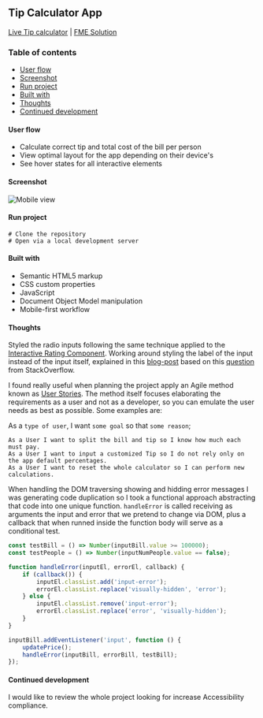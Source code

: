 ## Tip Calculator App
[Live Tip calculator](https://alexcumplido.github.io/frontend-mentor/tip-calculator/) | [FME Solution](https://www.frontendmentor.io/solutions/tip-calculator-with-plain-javascript-jXk3Uei3I9)

### Table of contents
- [User flow](#user-flow)
- [Screenshot](#screenshot)
- [Run project](#run-project)
- [Built with](#built-with)
- [Thoughts](#thoughts)
- [Continued development](#continued-development)

#### User flow
- Calculate correct tip and total cost of the bill per person
- View  optimal layout for the app depending on their device's
- See hover states for all interactive elements

#### Screenshot
![Mobile view](./design/mobile-design.jpg)

#### Run project
```
# Clone the repository
# Open via a local development server
```

#### Built with
- Semantic HTML5 markup
- CSS custom properties
- JavaScript
- Document Object Model manipulation
- Mobile-first workflow

#### Thoughts
Styled the radio inputs following the same technique applied to the [Interactive Rating Component](https://github.com/alexcumplido/frontend-mentor/tree/main/rating-modal#thoughts). Working around styling the label of the input instead of the input itself, explained in this [blog-post](https://markheath.net/post/customize-radio-button-css) based on this [question](https://stackoverflow.com/questions/4641752/css-how-to-style-a-selected-radio-buttons-label) from StackOverflow.

I found really useful when planning the project apply an Agile method known as [User Stories](https://www.mountaingoatsoftware.com/agile/user-stories). The method itself focuses elaborating the requirements as a user and not as a developer, so you can emulate the user needs as best as possible. Some examples are:

As a `type of user`, I want `some goal` so that `some reason`;

    As a User I want to split the bill and tip so I know how much each must pay.
    As a User I want to input a customized Tip so I do not rely only on the app default percentages.
    As a User I want to reset the whole calculator so I can perform new calculations.

 When handling the DOM traversing showing and hidding error messages I was generating code duplication so I took a functional approach abstracting that code into one unique function. `handleError` is called receiving as arguments the input and error that we pretend to change via DOM, plus a callback that when runned inside the function body will serve as a conditional test. 

```js
const testBill = () => Number(inputBill.value >= 100000);
const testPeople = () => Number(inputNumPeople.value == false);

function handleError(inputEl, errorEl, callback) {
    if (callback()) {
        inputEl.classList.add('input-error');
        errorEl.classList.replace('visually-hidden', 'error');
    } else {
        inputEl.classList.remove('input-error');
        errorEl.classList.replace('error', 'visually-hidden');
    }
}

inputBill.addEventListener('input', function () {
    updatePrice();
    handleError(inputBill, errorBill, testBill);
});
```

#### Continued development
I would like to review the whole project looking for increase Accessibility compliance.
